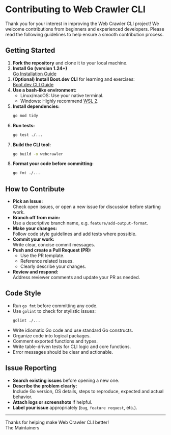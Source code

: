 # Contributing to Web Crawler CLI

Thank you for your interest in improving the Web Crawler CLI project! We welcome contributions from beginners and experienced developers. Please read the following guidelines to help ensure a smooth contribution process.

## Getting Started

1. **Fork the repository** and clone it to your local machine.
2. **Install Go (version 1.24+)**  
   [Go Installation Guide](https://golang.org/doc/install)
3. **(Optional) Install Boot.dev CLI** for learning and exercises:  
   [Boot.dev CLI Guide](https://github.com/Bootdotdev/cli)
4. **Use a bash-like environment:**  
   - Linux/macOS: Use your native terminal.
   - Windows: Highly recommend [WSL 2](https://learn.microsoft.com/en-us/windows/wsl/install).
5. **Install dependencies:**
    ```sh
    go mod tidy
    ```
6. **Run tests:**
    ```sh
    go test ./...
    ```
7. **Build the CLI tool:**
    ```sh
    go build -o webcrawler
    ```
8. **Format your code before committing:**
    ```sh
    go fmt ./...
    ```

## How to Contribute

- **Pick an Issue:**  
  Check open issues, or open a new issue for discussion before starting work.
- **Branch off from main:**  
  Use a descriptive branch name, e.g. `feature/add-output-format`.
- **Make your changes:**  
  Follow code style guidelines and add tests where possible.
- **Commit your work:**  
  Write clear, concise commit messages.
- **Push and create a Pull Request (PR):**  
  - Use the PR template.
  - Reference related issues.
  - Clearly describe your changes.
- **Review and respond:**  
  Address reviewer comments and update your PR as needed.

## Code Style

- Run `go fmt` before committing any code.
- Use `golint` to check for stylistic issues:
    ```sh
    golint ./...
    ```
- Write idiomatic Go code and use standard Go constructs.
- Organize code into logical packages.
- Comment exported functions and types.
- Write table-driven tests for CLI logic and core functions.
- Error messages should be clear and actionable.

## Issue Reporting

- **Search existing issues** before opening a new one.
- **Describe the problem clearly:**  
  Include Go version, OS details, steps to reproduce, expected and actual behavior.
- **Attach logs or screenshots** if helpful.
- **Label your issue** appropriately (`bug`, `feature request`, etc.).

---

Thanks for helping make Web Crawler CLI better!  
The Maintainers
